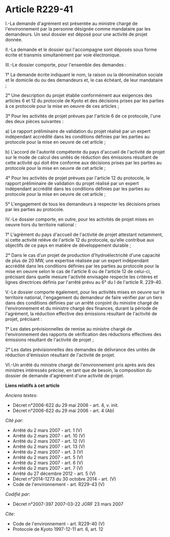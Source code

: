 # Article R229-41

I.-La demande d'agrément est présentée au ministre chargé de l'environnement par la personne désignée comme mandataire par
les demandeurs. Un seul dossier est déposé pour une activité de projet donnée. 

II.-La demande et le dossier qui l'accompagne sont déposés sous forme écrite et transmis simultanément par voie
électronique. 

III.-Le dossier comporte, pour l'ensemble des demandes : 

1° La demande écrite indiquant le nom, la raison ou la dénomination sociale et le domicile du ou des demandeurs et, le cas
échéant, de leur mandataire ; 

2° Une description du projet établie conformément aux exigences des articles 6 et 12 du protocole de Kyoto et des décisions
prises par les parties à ce protocole pour la mise en oeuvre de ces articles ; 

3° Pour les activités de projet prévues par l'article 6 de ce protocole, l'une des deux pièces suivantes : 

a) Le rapport préliminaire de validation du projet réalisé par un expert indépendant accrédité dans les conditions définies
par les parties au protocole pour la mise en oeuvre de cet article ; 

b) L'accord de l'autorité compétente du pays d'accueil de l'activité de projet sur le mode de calcul des unités de réduction
des émissions résultant de cette activité qui doit être conforme aux décisions prises par les parties au protocole pour la
mise en oeuvre de cet article ; 

4° Pour les activités de projet prévues par l'article 12 du protocole, le rapport préliminaire de validation du projet
réalisé par un expert indépendant accrédité dans les conditions définies par les parties au protocole pour la mise en oeuvre
de cet article ; 

5° L'engagement de tous les demandeurs à respecter les décisions prises par les parties au protocole. 

IV.-Le dossier comporte, en outre, pour les activités de projet mises en oeuvre hors du territoire national : 

1° L'agrément du pays d'accueil de l'activité de projet attestant notamment, si cette activité relève de l'article 12 du
protocole, qu'elle contribue aux objectifs de ce pays en matière de développement durable ; 

2° Dans le cas d'un projet de production d'hydroélectricité d'une capacité de plus de 20 MW, une expertise réalisée par un
expert indépendant accrédité dans les conditions définies par les parties au protocole pour la mise en oeuvre selon le cas de
l'article 6 ou de l'article 12 de celui-ci, précisant dans quelle mesure l'activité envisagée respecte les critères et lignes
directrices définis par l'arrêté prévu au 6° du I de l'article R. 229-40. 

V.-Le dossier comporte également, pour les activités mises en oeuvre sur le territoire national, l'engagement du demandeur de
faire vérifier par un tiers dans des conditions définies par un arrêté conjoint du ministre chargé de l'environnement et du
ministre chargé des finances, durant la période de l'agrément, la réduction effective des émissions résultant de l'activité
de projet, précisant : 

1° Les dates prévisionnelles de remise au ministre chargé de l'environnement des rapports de vérification des réductions
effectives des émissions résultant de l'activité de projet ; 

2° Les dates prévisionnelles des demandes de délivrance des unités de réduction d'émission résultant de l'activité de
projet. 

VI.-Un arrêté du ministre chargé de l'environnement pris après avis des ministres intéressés précise, en tant que de besoin,
la composition du dossier de demande d'agrément d'une activité de projet.

**Liens relatifs à cet article**

_Anciens textes_:

  - Décret n°2006-622 du 29 mai 2006 - art. 4, v. init.
  - Décret n°2006-622 du 29 mai 2006 - art. 4 (Ab)

_Cité par_:

  - Arrêté du 2 mars 2007 - art. 1 (V)
  - Arrêté du 2 mars 2007 - art. 10 (V)
  - Arrêté du 2 mars 2007 - art. 12 (V)
  - Arrêté du 2 mars 2007 - art. 13 (V)
  - Arrêté du 2 mars 2007 - art. 3 (V)
  - Arrêté du 2 mars 2007 - art. 5 (V)
  - Arrêté du 2 mars 2007 - art. 6 (V)
  - Arrêté du 2 mars 2007 - art. 7 (V)
  - Arrêté du 27 décembre 2012 - art. 5 (V)
  - Décret n°2014-1273 du 30 octobre 2014 - art. (V)
  - Code de l'environnement - art. R229-43 (V)

_Codifié par_:

  - Décret n°2007-397 2007-03-22 JORF 23 mars 2007

_Cite_:

  - Code de l'environnement - art. R229-40 (V)
  - Protocole de Kyoto 1997-12-11 art. 6, art. 12
